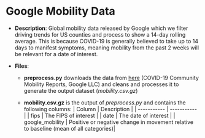 # Google Mobility Data

- **Description**: Global mobility data released by Google which we filter driving trends for US counties and process to show a 14-day rolling average. This is because COVID-19 is generally believed to take up to 14 days to manifest symptoms, meaning mobility  from the past 2 weeks will be relevant for a date of interest.

- **Files**:

  - **preprocess.py** downloads the data from [here](https://www.google.com/covid19/mobility/) (COVID-19 Community Mobility Reports, Google LLC) and cleans and processes it to generate the output dataset (_mobility.csv.gz_)

  - **mobility.csv.gz** is the output of _preprocess.py_ and contains the following columns:
    | Column      | Description |
    | ----------- | ----------- |
    | fips   | The FIPS of interest        |
    | date | The date of interest       |
    | google_mobility   | Positive or negative change in movement relative to baseline (mean of all categories)|
